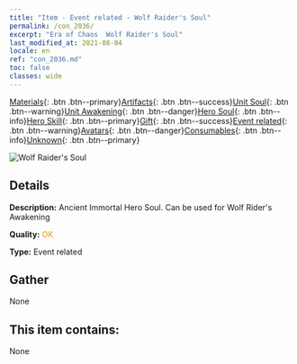 ```yaml
---
title: "Item - Event related - Wolf Raider's Soul"
permalink: /con_2036/
excerpt: "Era of Chaos  Wolf Raider's Soul"
last_modified_at: 2021-08-04
locale: en
ref: "con_2036.md"
toc: false
classes: wide
---
```

 [Materials](/Items/){: .btn .btn--primary}[Artifacts](/Items/Artifacts/){: .btn .btn--success}[Unit Soul](/Items/UnitSoul/){: .btn .btn--warning}[Unit Awakening](/Items/UnitAwakening/){: .btn .btn--danger}[Hero Soul](/Items/HeroSoul/){: .btn .btn--info}[Hero Skill](/Items/HeroSkill/){: .btn .btn--primary}[Gift](/Items/Gift/){: .btn .btn--success}[Event related](/Items/Events/){: .btn .btn--warning}[Avatars](/Items/Avatars/){: .btn .btn--danger}[Consumables](/Items/Consumables/){: .btn .btn--info}[Unknown](/Items/Unknown/){: .btn .btn--primary}

 ![Wolf Raider's Soul](/images/t/juexing_402.png)

## Details
 **Description:** Ancient Immortal Hero Soul. Can be used for Wolf Rider's Awakening

 **Quality:** <span style="color: #FF8C00">OK</span>

 **Type:** Event related

## Gather

  None

## This item contains:

  None

